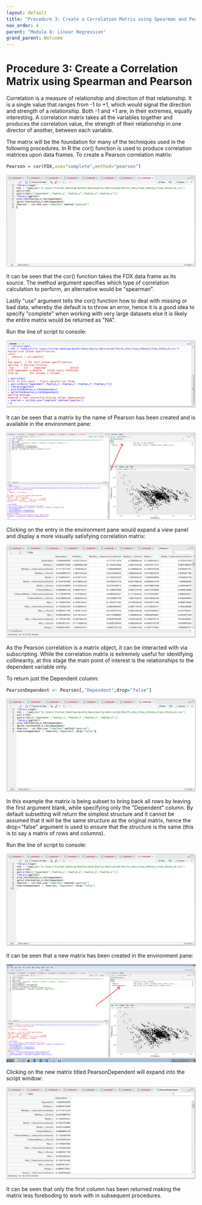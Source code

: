 ```yaml
---
layout: default
title: "Procedure 3: Create a Correlation Matrix using Spearman and Pearson"
nav_order: 4
parent: "Module 8: Linear Regression"
grand_parent: Welcome
---
```


# Procedure 3: Create a Correlation Matrix using Spearman and Pearson

Correlation is a measure of relationship and direction of that relationship.  It is a single value that ranges from -1 to +1, which would signal the direction and strength of a relationship.  Both -1 and +1 are, in their extremes, equally interesting.  A correlation matrix takes all the variables together and produces the correlation value, the strength of their relationship in one director of another, between each variable.

The matrix will be the foundation for many of the techniques used in the following procedures. In R the cor() function is used to produce correlation matrices upon data frames.  To create a Pearson correlation matrix:

``` r
Pearson = cor(FDX,use="complete",method="pearson") 
```

![img.png](img.png)

It can be seen that the cor() function takes the FDX data frame as its source.  The method argument specifies which type of correlation calculation to perform, an alternative would be "spearman".

Lastly "use" argument tells the cor() function how to deal with missing or bad data,  whereby the default is to throw an error,  hence it is a good idea to specify "complete" when working with very large datasets else it is likely the entire matrix would be returned as "NA".

Run the line of script to console:

![img_1.png](img_1.png)

It can be seen that a matrix by the name of Pearson has been created and is available in the environment pane:

![img_2.png](img_2.png)

Clicking on the entry in the environment pane would expand a view panel and display a more visually satisfying correlation matrix:

![img_3.png](img_3.png)

As the Pearson correlation is a matrix object, it can be interacted with via subscripting.  While the correlation matrix is extremely useful for identifying collinearity, at this stage the main point of interest is the relationships to the dependent variable only.

To return just the Dependent column:

``` r
PearsonDependent <- Pearson[,"Dependent",drop="false"]
```

![img_4.png](img_4.png)

In this example the matrix is being subset to bring back all rows by leaving the first argument blank,  while specifying only the "Dependent" column.  By default subsetting will return the simplest structure and it cannot be assumed that it will be the same structure as the original matrix,  hence the drop="false" argument is used to ensure that the structure is the same (this is to say a matrix of rows and columns).

Run the line of script to console:

![img_5.png](img_5.png)

It can be seen that a new matrix has been created in the environment pane:

![img_6.png](img_6.png)

Clicking on the new matrix titled PearsonDependent will expand into the script window:

![img_7.png](img_7.png)

It can be seen that only the first column has been returned making the matrix less foreboding to work with in subsequent procedures.